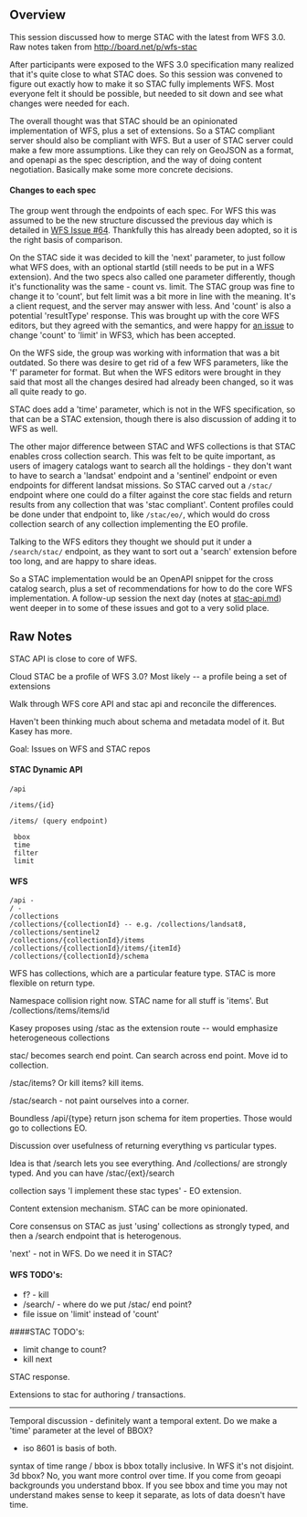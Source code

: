 ## Overview

This session discussed how to merge STAC with the latest from WFS 3.0. Raw notes taken from http://board.net/p/wfs-stac

After participants were exposed to the WFS 3.0 specification many realized that it's quite close to what STAC does. So 
this session was convened to figure out exactly how to make it so STAC fully implements WFS. Most everyone felt it should
be possible, but needed to sit down and see what changes were needed for each.

The overall thought was that STAC should be an opinionated implementation of WFS, plus a set of extensions. So a STAC compliant
server should also be compliant with WFS. But a user of STAC server could make a few more assumptions. Like they can rely
on GeoJSON as a format, and openapi as the spec description, and the way of doing content negotiation. Basically make some
more concrete decisions.

#### Changes to each spec

The group went through the endpoints of each spec. For WFS this was assumed to be the new structure discussed the previous day
which is detailed in [WFS Issue #64](https://github.com/opengeospatial/WFS_FES/issues/64). Thankfully this has already been
adopted, so it is the right basis of comparison. 

On the STAC side it was decided to kill the 'next' parameter, to just follow what WFS does, with an optional startId (still
needs to be put in a WFS extension). And the two specs also called one parameter differently, though it's functionality
was the same - count vs. limit. The STAC group was fine to change it to 'count', but felt limit was a bit more in line
with the meaning. It's a client request, and the server may answer with less. And 'count' is also a potential 'resultType'
response. This was brought up with the core WFS editors, but they agreed with the semantics, and were happy for [an issue](https://github.com/opengeospatial/WFS_FES/issues/78)
to change 'count' to 'limit' in WFS3, which has been accepted.

On the WFS side, the group was working with information that was a bit outdated. So there was desire to get rid of a few
WFS parameters, like the 'f' parameter for format. But when the WFS editors were brought in they said that most all the
changes desired had already been changed, so it was all quite ready to go.

STAC does add a 'time' parameter, which is not in the WFS specification, so that can be a STAC extension, though there is 
also discussion of adding it to WFS as well. 

The other major difference between STAC and WFS collections is that STAC enables cross collection search. This was felt to 
be quite important, as users of imagery catalogs want to search all the holdings - they don't want to have to search a 
'landsat' endpoint and a 'sentinel' endpoint or even endpoints for different landsat missions. So STAC carved out a 
```/stac/``` endpoint where one could do a filter against the core stac fields and return results from any collection that was
'stac compliant'. Content profiles could be done under that endpoint to, like ```/stac/eo/```, which would do cross collection
search of any collection implementing the EO profile. 

Talking to the WFS editors they thought we should put it under a ```/search/stac/``` endpoint, as they want to sort out
a 'search' extension before too long, and are happy to share ideas.

So a STAC implementation would be an OpenAPI snippet for the cross catalog search, plus a set of recommendations for how
to do the core WFS implementation. A follow-up session the next day (notes at [stac-api.md](stac-api.md)) went deeper
in to some of these issues and got to a very solid place.

## Raw Notes 


STAC API is close to core of WFS.

Cloud STAC be a profile of WFS 3.0? Most likely -- a profile being a set of extensions

Walk through WFS core API and stac api and reconcile the differences.

Haven't been thinking much about schema and metadata model of it. But Kasey has more.

Goal: Issues on WFS and STAC repos

#### STAC Dynamic API
```
/api

/items/{id}

/items/ (query endpoint)

 bbox
 time
 filter
 limit
``` 
 
#### WFS

```
/api - 
/ - 
/collections
/collections/{collectionId} -- e.g. /collections/landsat8, /collections/sentinel2
/collections/{collectionId}/items
/collections/{collectionId}/items/{itemId}
/collections/{collectionId}/schema
```

WFS has collections, which are a particular feature type. STAC is more flexible on return type.

Namespace collision right now. STAC name for all stuff is 'items'. But /collections/items/items/id 


Kasey proposes using /stac as the extension route -- would emphasize heterogeneous collections

stac/ becomes search end point. Can search across end point. Move id to collection.

/stac/items? Or kill items? kill items.

/stac/search - not paint ourselves into a corner.

Boundless /api/{type} return json schema for item properties. Those would go to collections EO.

Discussion over usefulness of returning everything vs particular types.

Idea is that /search lets you see everything. And /collections/ are strongly typed. And you can have /stac/{ext}/search

collection says 'I implement these stac types' - EO extension.

Content extension mechanism. STAC can be more opinionated. 

Core consensus on STAC as just 'using' collections as strongly typed, and then a /search endpoint that is heterogenous.

'next' - not in WFS. Do we need it in STAC?




#### WFS TODO's:

* f? - kill
* /search/ - where do we put /stac/ end point? 
* file issue on 'limit' instead of 'count'

####STAC TODO's:

* limit change to count?
* kill next


STAC response.

Extensions to stac for authoring / transactions.


*****

Temporal discussion - definitely want a temporal extent. Do we make a 'time' parameter at the level of BBOX?
 - iso 8601 is basis of both. 
 
 syntax of time range / bbox
 is bbox totally inclusive. In WFS it's not disjoint. 
 3d bbox? No, you want more control over time.
 If you come from geoapi backgrounds you understand bbox. If you see bbox and time you may not understand
 makes sense to keep it separate, as lots of data doesn't have time.
